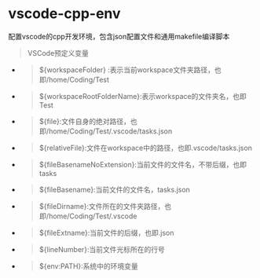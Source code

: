 # vscode-cpp-env

配置vscode的cpp开发环境，包含json配置文件和通用makefile编译脚本

> VSCode预定义变量

* >${workspaceFolder} :表示当前workspace文件夹路径，也即/home/Coding/Test

* >${workspaceRootFolderName}:表示workspace的文件夹名，也即Test

* >${file}:文件自身的绝对路径，也即/home/Coding/Test/.vscode/tasks.json

* >${relativeFile}:文件在workspace中的路径，也即.vscode/tasks.json

* >${fileBasenameNoExtension}:当前文件的文件名，不带后缀，也即tasks

* >${fileBasename}:当前文件的文件名，tasks.json

* >${fileDirname}:文件所在的文件夹路径，也即/home/Coding/Test/.vscode

* >${fileExtname}:当前文件的后缀，也即.json

* >${lineNumber}:当前文件光标所在的行号

* >${env:PATH}:系统中的环境变量
